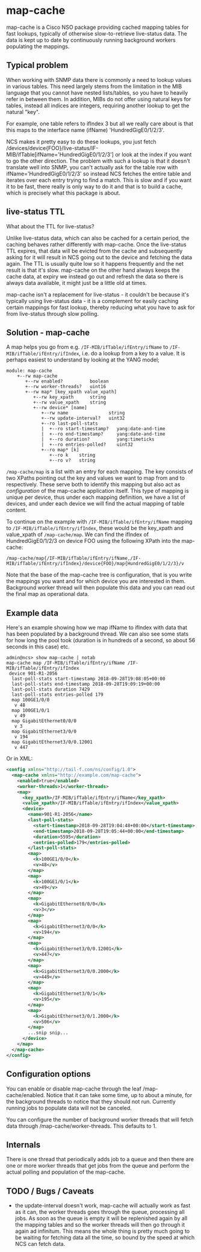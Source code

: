 # map-cache
map-cache is a Cisco NSO package providing cached mapping tables for fast
lookups, typically of otherwise slow-to-retrieve live-status data. The data is
kept up to date by continuously running background workers populating the
mappings.

## Typical problem
When working with SNMP data there is commonly a need to lookup values in various
tables. This need largely stems from the limitation in the MIB language that you
cannot have nested lists/tables, so you have to heavily refer in between them.
In addition, MIBs do not offer using natural keys for tables, instead all
indices are integers, requiring another lookup to get the natural "key".

For example, one table refers to ifIndex 3 but all we really care about is that
this maps to the interface name (ifName) 'HundredGigE0/1/2/3'.

NCS makes it pretty easy to do these lookups, you just fetch
/devices/device{FOO}/live-status/IF-MIB/ifTable[ifName='HundredGigE0/1/2/3'] or
look at the index if you want to go the other direction. The problem with such a
lookup is that it doesn't translate well into SNMP, you can't actually ask for
the table row with ifName='HundredGigE0/1/2/3' so instead NCS fetches the entire
table and iterates over each entry trying to find a match. This is slow and if
you want it to be fast, there really is only way to do it and that is to build a
cache, which is precisely what this package is about.


## live-status TTL
What about the TTL for live-status?

Unlike live-status data, which can also be cached for a certain period, the
caching behaves rather differently with map-cache. Once the live-status TTL
expires, that data will be evicted from the cache and subsequently asking for it
will result in NCS going out to the device and fetching the data again. The TTL
is usually quite low so it happens frequently and the net result is that it's
slow. map-cache on the other hand always keeps the cache data, at expiry we
instead go out and refresh the data so there is always data available, it might
just be a little old at times.

map-cache isn't a replacement for live-status - it couldn't be because it's
typically using live-status data - it is a complement for easily caching certain
mappings for fast lookup, thereby reducing what you have to ask for from
live-status through slow polling.

## Solution - map-cache
A map helps you go from e.g. `/IF-MIB/ifTable/ifEntry/ifName` to
`/IF-MIB/ifTable/ifEntry/ifIndex`, i.e. do a lookup from a key to a value. It is
perhaps easiest to understand by looking at the YANG model;

```
module: map-cache
    +--rw map-cache
       +--rw enabled?          boolean
       +--rw worker-threads?   uint16
       +--rw map* [key_xpath value_xpath]
          +--rw key_xpath      string
          +--rw value_xpath    string
          +--rw device* [name]
             +--rw name               string
             +--rw update-interval?   uint32
             +--ro last-poll-stats
             |  +--ro start-timestamp?   yang:date-and-time
             |  +--ro end-timestamp?     yang:date-and-time
             |  +--ro duration?          yang:timeticks
             |  +--ro entries-polled?    uint32
             +--ro map* [k]
                +--ro k    string
                +--ro v?   string
```
                
`/map-cache/map` is a list with an entry for each mapping. The key consists of
two XPaths pointing out the key and values we want to map from and to
respectively. These serve both to identify this mapping but also act as
*configuration* of the map-cache application itself. This type of mapping is
unique per device, thus under each mapping definition, we have a list of
devices, and under each device we will find the actual mapping of table content.

To continue on the example with `/IF-MIB/ifTable/ifEntry/ifName` mapping to
`/IF-MIB/ifTable/ifEntry/ifIndex`, these would be the key_xpath and value_xpath of
`/map-cache/map`. We can find the ifIndex of HundredGigE0/1/2/3 on device FOO
using the following XPath into the map-cache:

```
/map-cache/map{/IF-MIB/ifTable/ifEntry/ifName,/IF-MIB/ifTable/ifEntry/ifIndex}/device{FOO}/map{HundredGigE0/1/2/3}/v
```

Note that the base of the map-cache tree is configuration, that is you write the
mappings you want and for which device you are interested in them. Background
worker thread will then populate this data and you can read out the final map as
operational data.

## Example data

Here's an example showing how we map ifName to ifIndex with data that has been
populated by a background thread. We can also see some stats for how long the
pool took (duration is in hundreds of a second, so about 56 seconds in this
case) etc.

```
admin@ncs> show map-cache | notab
map-cache map /IF-MIB/ifTable/ifEntry/ifName /IF-MIB/ifTable/ifEntry/ifIndex
 device 901-R1-2056
  last-poll-stats start-timestamp 2018-09-28T19:08:05+00:00
  last-poll-stats end-timestamp 2018-09-28T19:09:19+00:00
  last-poll-stats duration 7429
  last-poll-stats entries-polled 179
  map 100GE1/0/0
   v 48
  map 100GE1/0/1
   v 49
  map GigabitEthernet0/0/0
   v 3
  map GigabitEthernet3/0/0
   v 194
  map GigabitEthernet3/0/0.12001
   v 447
```

Or in XML:
```xml
<config xmlns="http://tail-f.com/ns/config/1.0">
  <map-cache xmlns="http://example.com/map-cache">
    <enabled>true</enabled>
    <worker-threads>1</worker-threads>
    <map>
      <key_xpath>/IF-MIB/ifTable/ifEntry/ifName</key_xpath>
      <value_xpath>/IF-MIB/ifTable/ifEntry/ifIndex</value_xpath>
      <device>
        <name>901-R1-2056</name>
        <last-poll-stats>
          <start-timestamp>2018-09-28T19:04:48+00:00</start-timestamp>
          <end-timestamp>2018-09-28T19:05:44+00:00</end-timestamp>
          <duration>5595</duration>
          <entries-polled>179</entries-polled>
        </last-poll-stats>
        <map>
          <k>100GE1/0/0</k>
          <v>48</v>
        </map>
        <map>
          <k>100GE1/0/1</k>
          <v>49</v>
        </map>
        <map>
          <k>GigabitEthernet0/0/0</k>
          <v>3</v>
        </map>
        <map>
          <k>GigabitEthernet3/0/0</k>
          <v>194</v>
        </map>
        <map>
          <k>GigabitEthernet3/0/0.12001</k>
          <v>447</v>
        </map>
        <map>
          <k>GigabitEthernet3/0/0.2000</k>
          <v>449</v>
        </map>
        <map>
          <k>GigabitEthernet3/0/1</k>
          <v>195</v>
        </map>
        <map>
          <k>GigabitEthernet3/0/1.2000</k>
          <v>506</v>
        </map>
        ...snip snip...
      </device>
    </map>
  </map-cache>
</config>
```


## Configuration options
You can enable or disable map-cache through the leaf /map-cache/enabled. Notice
that it can take some time, up to about a minute, for the background threads to
notice that they should not run. Currently running jobs to populate data will
not be canceled.

You can configure the number of background worker threads that will fetch data
through /map-cache/worker-threads. This defaults to 1.


## Internals
There is one thread that periodically adds job to a queue and then there are one
or more worker threads that get jobs from the queue and perform the actual
polling and population of the map-cache.


## TODO / Bugs / Caveats
* the update-interval doesn't work, map-cache will actually work as fast as it
  can, the worker threads goes through the queue, processing all jobs. As soon
  as the queue is empty it will be replenished again by all the mapping tables
  and so the worker threads will then go through it again ad infinitum. This
  means the whole thing is pretty much going to be waiting for fetching data all
  the time, so bound by the speed at which NCS can fetch data.
